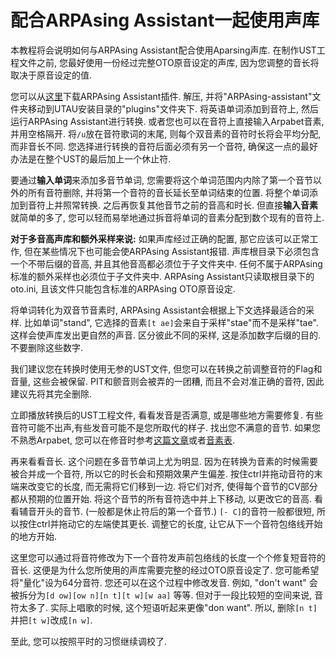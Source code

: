 # 配合ARPAsing Assistant一起使用声库

本教程将会说明如何与ARPAsing Assistant配合使用Aparsing声库.
在制作UST工程文件之前, 您最好使用一份经过完整OTO原音设定的声库, 因为您调整的音长将取决于原音设定的值.

您可以从[这里]()下载ARPAsing Assistant插件.  解压, 并将"ARPAsing-assistant"文件夹移动到UTAU安装目录的"plugins"文件夹下.
将英语单词添加到音符上, 然后运行ARPAsing Assistant进行转换. 或者您也可以在音符上直接输入Arpabet音素, 并用空格隔开. 将`/u`放在音符歌词的末尾, 则每个双音素的音符时长将会平均分配, 而非音长不同.
您选择进行转换的音符后面必须有另一个音符, 确保这一点的最好办法是在整个UST的最后加上一个休止符.

要通过**输入单词**来添加多音节单词, 您需要将这个单词范围内内除了第一个音节以外的所有音符删除, 并将第一个音符的音长延长至单词结束的位置. 将整个单词添加到音符上并照常转换. 之后再恢复其他音节之前的音高和时长.
但直接**输入音素**就简单的多了, 您可以轻而易举地通过拆音将单词的音素分配到数个现有的音符上.

**对于多音高声库和额外采样来说:** 如果声库经过正确的配置, 那它应该可以正常工作, 但在某些情况下也可能会使ARPAsing Assistant报错. 声库根目录下必须包含一个不带后缀的音高, 并且其他音高都必须位于子文件夹中. 任何不属于ARPAsing标准的额外采样也必须位于子文件夹中. ARPAsing Assistant只读取根目录下的oto.ini, 且该文件只能包含标准的ARPAsing OTO原音设定.

将单词转化为双音节音素时, ARPAsing Assistant会根据上下文选择最适合的采样. 比如单词"stand", 它选择的音素`[t ae]`会来自于采样"stae"而不是采样"tae". 这样会使声库发出更自然的声音. 区分彼此不同的采样, 这是添加数字后缀的目的. 不要删除这些数字.

我们建议您在转换时使用无参的UST文件, 但您可以在转换之前调整音符的Flag和音量, 这些会被保留. PIT和颤音则会被弄的一团糟, 而且不会对准正确的音符, 因此建议先将其完全删除.

立即播放转换后的UST工程文件, 看看发音是否满意, 或是哪些地方需要修复. 有些音符可能不出声,有些发音可能不是您所取代的样子.
找出您不满意的音节. 如果您不熟悉Arpabet, 您可以在修音时参考[这篇文章]()或者[音素表]().

再来看看音长. 这个问题在多音节单词上尤为明显. 因为在转换为音素的时候需要被合并成一个音符, 所以它的时长会和预期效果产生偏差. 按住ctrl并拖动音符的末端来改变它的长度, 而无需将它们移到一边. 将它们对齐, 使得每个音节的CV部分都从预期的位置开始. 将这个音节的所有音符选中并上下移动, 以更改它的音高.
看看辅音开头的音节. (一般都是休止符后的第一个音节.) `[- C]`的音符一般都很短, 所以按住ctrl并拖动它的左端使其更长. 调整它的长度, 让它从下一个音符包络线开始的地方开始.

这里您可以通过将音符修改为下一个音符发声前包络线的长度一个个修复短音符的音长. 这便是为什么您所使用的声库需要完整的经过OTO原音设定了. 您可能希望将"量化"设为64分音符.
您还可以在这个过程中修改发音. 例如, "don't want" 会被拆分为`[d ow][ow n][n t][t w][w aa]` 等等. 但对于一段比较短的空间来说, 音符太多了. 实际上唱歌的时候, 这个短语听起来更像"don want". 所以, 删除`[n t]`并把`[t w]`改成`[n w]`.

至此, 您可以按照平时的习惯继续调校了.